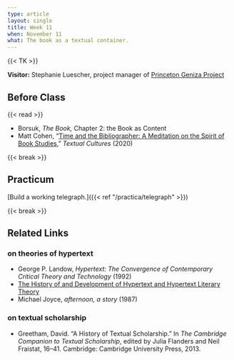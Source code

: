 ```yaml
---
type: article
layout: single
title: Week 11
when: November 11
what: The book as a textual container.
---
```


{{< TK >}}

**Visitor:** Stephanie Luescher, project manager of [Princeton Geniza Project](https://www.princeton.edu/news/2020/02/11/fragile-fragments-marina-rustow-unpacks-daily-life-medieval-egypt)

## Before Class

{{< read >}}
- Borsuk, *The Book,* Chapter 2: the Book as Content
- Matt Cohen, “[Time and the Bibliographer: A Meditation on the Spirit of Book Studies](https://blackboard.princeton.edu/webapps/blackboard/execute/content/file?cmd=view&content_id=_2589602_1&course_id=_6125607_1&launch_in_new=true),” *Textual Cultures* (2020)

{{< break >}}

## Practicum

[Build a working telegraph.]({{< ref "/practica/telegraph" >}})

{{< break >}}

## Related Links

### on theories of hypertext

- George P. Landow, *Hypertext: The Convergence of Contemporary Critical Theory and Technology* (1992)
- [The History of and Development of Hypertext and Hypertext Literary Theory](https://nocategories.net/hypertext/chapter_one.htm)
- Michael Joyce, *afternoon, a story* (1987)

### on textual scholarship

- Greetham, David. “A History of Textual Scholarship.” In *The Cambridge Companion to Textual Scholarship*, edited by Julia Flanders and Neil Fraistat, 16–41. Cambridge: Cambridge University Press, 2013.